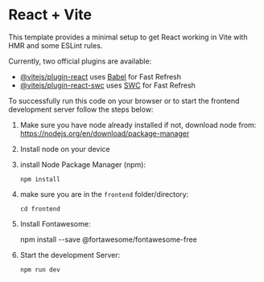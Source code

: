# React + Vite

This template provides a minimal setup to get React working in Vite with HMR and some ESLint rules.

Currently, two official plugins are available:

- [@vitejs/plugin-react](https://github.com/vitejs/vite-plugin-react/blob/main/packages/plugin-react/README.md) uses [Babel](https://babeljs.io/) for Fast Refresh
- [@vitejs/plugin-react-swc](https://github.com/vitejs/vite-plugin-react-swc) uses [SWC](https://swc.rs/) for Fast Refresh


To successfully run this code on your browser or to start the frontend development server follow the steps below:
 1. Make sure you have node already installed if not, download node from:
        https://nodejs.org/en/download/package-manager

 2. Install node on your device

 3. install Node Package Manager (npm):

        npm install

 4. make sure you are in the `frontend` folder/directory:

        cd frontend

 5. Install Fontawesome:
       
       npm install --save @fortawesome/fontawesome-free


 6. Start the development Server:

        npm run dev
